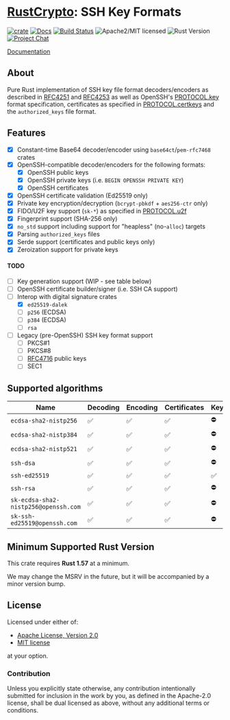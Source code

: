 # [RustCrypto]: SSH Key Formats

[![crate][crate-image]][crate-link]
[![Docs][docs-image]][docs-link]
[![Build Status][build-image]][build-link]
![Apache2/MIT licensed][license-image]
![Rust Version][rustc-image]
[![Project Chat][chat-image]][chat-link]

[Documentation][docs-link]

## About

Pure Rust implementation of SSH key file format decoders/encoders as described
in [RFC4251] and [RFC4253] as well as OpenSSH's [PROTOCOL.key] format
specification, certificates as specified in [PROTOCOL.certkeys]  and the
`authorized_keys` file format.

## Features

- [x] Constant-time Base64 decoder/encoder using `base64ct`/`pem-rfc7468` crates
- [x] OpenSSH-compatible decoder/encoders for the following formats:
  - [x] OpenSSH public keys
  - [x] OpenSSH private keys (i.e. `BEGIN OPENSSH PRIVATE KEY`)
  - [x] OpenSSH certificates
- [x] OpenSSH certificate validation (Ed25519 only)
- [x] Private key encryption/decryption (`bcrypt-pbkdf` + `aes256-ctr` only)
- [x] FIDO/U2F key support (`sk-*`) as specified in [PROTOCOL.u2f]
- [x] Fingerprint support (SHA-256 only)
- [x] `no_std` support including support for "heapless" (no-`alloc`) targets
- [x] Parsing `authorized_keys` files
- [x] Serde support (certificates and public keys only)
- [x] Zeroization support for private keys

#### TODO

- [ ] Key generation support (WIP - see table below)
- [ ] OpenSSH certificate builder/signer (i.e. SSH CA support)
- [ ] Interop with digital signature crates
  - [x] `ed25519-dalek`
  - [ ] `p256` (ECDSA)
  - [ ] `p384` (ECDSA)
  - [ ] `rsa`
- [ ] Legacy (pre-OpenSSH) SSH key format support
  - [ ] PKCS#1
  - [ ] PKCS#8
  - [ ] [RFC4716] public keys
  - [ ] SEC1

## Supported algorithms

| Name                                 | Decoding | Encoding | Certificates | Keygen | `no_std`  |
|--------------------------------------|----------|----------|--------------|--------|-----------|
| `ecdsa-sha2-nistp256`                | ✅       | ✅       | ✅           | ⛔️     | heapless  |
| `ecdsa-sha2-nistp384`                | ✅       | ✅       | ✅           | ⛔️     | heapless  |
| `ecdsa-sha2-nistp521`                | ✅       | ✅       | ✅           | ⛔️     | heapless  |
| `ssh-dsa`                            | ✅       | ✅       | ✅           | ⛔     | `alloc` ️  |
| `ssh-ed25519`                        | ✅       | ✅       | ✅           | ✅️     | heapless  |
| `ssh-rsa`                            | ✅       | ✅       | ✅           | ⛔️     | `alloc`   |
| `sk-ecdsa-sha2-nistp256@openssh.com` | ✅       | ✅       | ✅           | ⛔     | `alloc`   |
| `sk-ssh-ed25519@openssh.com`         | ✅       | ✅       | ✅           | ⛔     | `alloc`   |

## Minimum Supported Rust Version

This crate requires **Rust 1.57** at a minimum.

We may change the MSRV in the future, but it will be accompanied by a minor
version bump.

## License

Licensed under either of:

 * [Apache License, Version 2.0](http://www.apache.org/licenses/LICENSE-2.0)
 * [MIT license](http://opensource.org/licenses/MIT)

at your option.

### Contribution

Unless you explicitly state otherwise, any contribution intentionally submitted
for inclusion in the work by you, as defined in the Apache-2.0 license, shall be
dual licensed as above, without any additional terms or conditions.

[//]: # (badges)

[crate-image]: https://img.shields.io/crates/v/ssh-key.svg
[crate-link]: https://crates.io/crates/ssh-key
[docs-image]: https://docs.rs/ssh-key/badge.svg
[docs-link]: https://docs.rs/ssh-key/
[license-image]: https://img.shields.io/badge/license-Apache2.0/MIT-blue.svg
[rustc-image]: https://img.shields.io/badge/rustc-1.57+-blue.svg
[chat-image]: https://img.shields.io/badge/zulip-join_chat-blue.svg
[chat-link]: https://rustcrypto.zulipchat.com/#narrow/stream/300570-formats
[build-image]: https://github.com/RustCrypto/formats/actions/workflows/ssh-key.yml/badge.svg
[build-link]: https://github.com/RustCrypto/formats/actions/workflows/ssh-key.yml

[//]: # (links)

[RustCrypto]: https://github.com/rustcrypto
[RFC4251]: https://datatracker.ietf.org/doc/html/rfc4251
[RFC4253]: https://datatracker.ietf.org/doc/html/rfc4253
[RFC4716]: https://datatracker.ietf.org/doc/html/rfc4716
[PROTOCOL.certkeys]: https://cvsweb.openbsd.org/src/usr.bin/ssh/PROTOCOL.certkeys?annotate=HEAD
[PROTOCOL.key]: https://cvsweb.openbsd.org/src/usr.bin/ssh/PROTOCOL.key?annotate=HEAD
[PROTOCOL.u2f]: https://cvsweb.openbsd.org/src/usr.bin/ssh/PROTOCOL.u2f?annotate=HEAD
